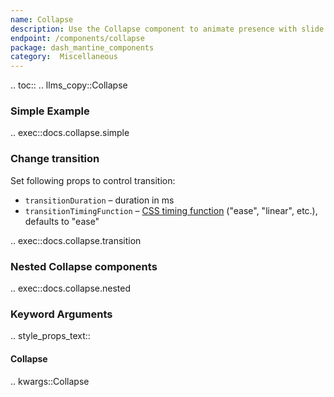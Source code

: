 ```yaml
---
name: Collapse
description: Use the Collapse component to animate presence with slide down/up transition
endpoint: /components/collapse
package: dash_mantine_components
category:  Miscellaneous
---
```


.. toc::
.. llms_copy::Collapse

### Simple Example


.. exec::docs.collapse.simple

### Change transition
Set following props to control transition:

- `transitionDuration` – duration in ms
- `transitionTimingFunction` – [CSS timing function](https://developer.mozilla.org/en-US/docs/Web/CSS/transition-timing-function) ("ease", "linear", etc.), defaults to "ease"

.. exec::docs.collapse.transition

### Nested Collapse components

.. exec::docs.collapse.nested



### Keyword Arguments
.. style_props_text::

#### Collapse

.. kwargs::Collapse
